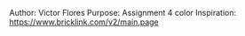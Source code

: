 Author: Victor Flores
Purpose: Assignment 4 color
Inspiration: https://www.bricklink.com/v2/main.page